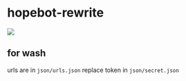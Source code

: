 # hopebot-rewrite
<img src="https://imgur.com/a/2EsY7qI">

## for wash
urls are in `json/urls.json`
replace token in `json/secret.json`
